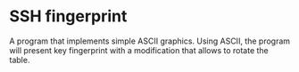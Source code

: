 
# SSH fingerprint

A program that implements simple ASCII graphics.
Using ASCII, the program will present key fingerprint 
with a modification that allows to rotate the table.
